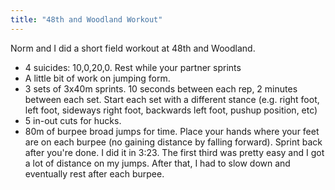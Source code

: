 ```yaml
---
title: "48th and Woodland Workout"
---
```


Norm and I did a short field workout at 48th and Woodland.

- 4 suicides: 10,0,20,0. Rest while your partner sprints
- A little bit of work on jumping form.
- 3 sets of 3x40m sprints. 10 seconds between each rep, 2 minutes between each set. Start each set with a different stance (e.g. right foot, left foot, sideways right foot, backwards left foot, pushup position, etc)
- 5 in-out cuts for hucks.
- 80m of burpee broad jumps for time. Place your hands where your feet are on each burpee (no gaining distance by falling forward). Sprint back after you're done. I did it in 3:23. The first third was pretty easy and I got a lot of distance on my jumps. After that, I had to slow down and eventually rest after each burpee. 
